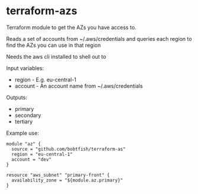 terraform-azs
=============

Terraform module to get the AZs you have access to.

Reads a set of accounts from ~/.aws/credentials and queries
each region to find the AZs you can use in that region

Needs the aws cli installed to shell out to

Input variables:

  * region - E.g. eu-central-1
  * account - An account name from ~/.aws/credentials

Outputs:

  * primary
  * secondary
  * tertiary

Example use:

    module "az" {
      source = "github.com/bobtfish/terraform-as"
      region = "eu-central-1"
      account = "dev"
    }

    resource "aws_subnet" "primary-front" {
      availability_zone = "${module.az.primary}"
    }

